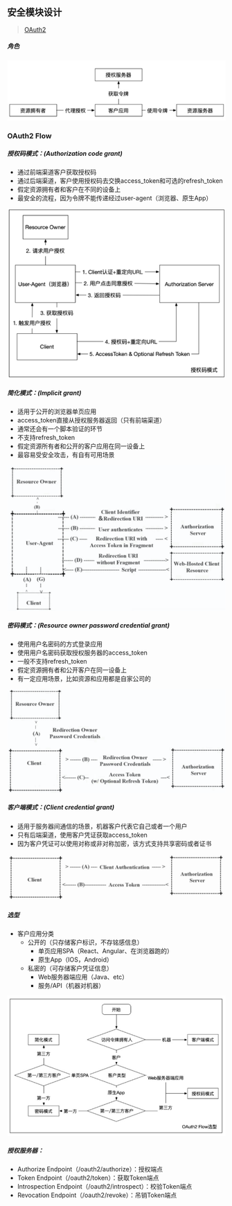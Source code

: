 ## 安全模块设计

> [OAuth2](http://terasolunaorg.github.io/guideline/5.3.0.RELEASE/en/Security/OAuth.html)

##### 角色

![image-20200404143504737](assets/image-20200404143504737.png)



### OAuth2 Flow



##### 授权码模式：(Authorization code grant)

- 通过前端渠道客户获取授权码
- 通过后端渠道，客户使用授权码去交换access_token和可选的refresh_token
- 假定资源拥有者和客户在不同的设备上
- 最安全的流程，因为令牌不能传递经过user-agent（浏览器、原生App）



![image-20200404134522182](assets/image-20200404134522182.png)



##### 简化模式：(Implicit grant)

- 适用于公开的浏览器单页应用
- access_token直接从授权服务器返回（只有前端渠道）
- 通常还会有一个脚本验证的环节
- 不支持refresh_token
- 假定资源所有者和公开的客户应用在同一设备上
- 最容易受安全攻击，有自有可用场景

![image-20200404141944181](assets/image-20200404141944181.png)



##### 密码模式：(Resource owner password credential grant)

- 使用用户名密码的方式登录应用
- 使用用户名密码获取授权服务器的access_token
- 一般不支持refresh_token
- 假定资源拥有者和公开客户在同一设备上
- 有一定应用场景，比如资源和应用都是自家公司的

![image-20200404142243375](assets/image-20200404142243375.png)



##### 客户端模式：(Client credential grant)

- 适用于服务器间通信的场景，机器客户代表它自己或者一个用户
- 只有后端渠道，使用客户凭证获取access_token
- 因为客户凭证可以使用对称或非对称加密，该方式支持共享密码或者证书

![image-20200404142458750](assets/image-20200404142458750.png)



##### 选型

- 客户应用分类
  - 公开的（只存储客户标识，不存铭感信息）
    - 单页应用SPA（React、Angular、在浏览器跑的）
    - 原生App（IOS，Android）
  - 私密的（可存储客户凭证信息）
    - Web服务器端应用（Java、etc）
    - 服务/API（机器对机器）

![image-20200404160050223](assets/image-20200404160050223.png)



##### 授权服务器：

- Authorize Endpoint（/oauth2/authorize）：授权端点
- Token Endpoint（/oauth2/token）：获取Token端点
- Introspection Endpoint（/oauth2/introspect）：校验Token端点
- Revocation Endpoint（/oauth2/revoke）：吊销Token端点
